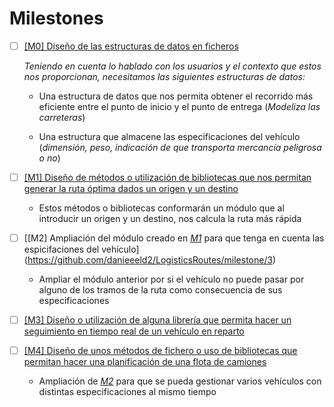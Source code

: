 # Milestones

- [ ] [[M0] Diseño de las estructuras de datos en ficheros](https://github.com/danieeeld2/LogisticsRoutes/milestone/1)
  
  _Teniendo en cuenta lo hablado con los usuarios y el contexto que estos nos proporcionan, necesitamos las siguientes estructuras de datos:_ 
  
  - Una estructura de datos que nos permita obtener el recorrido más eficiente entre el punto de inicio y el punto de entrega (_Modeliza las carreteras_)
  
  - Una estructura que almacene las especificaciones del vehículo (_dimensión, peso, indicación de que transporta mercancía peligrosa o no_)

- [ ] [[M1]  Diseño de métodos o utilización de bibliotecas que nos permitan generar la ruta óptima dados un origen y un destino](https://github.com/danieeeld2/LogisticsRoutes/milestone/2)
  
  - Estos métodos o bibliotecas conformarán un módulo que al introducir un origen y un destino, nos calcula la ruta más rápida

- [ ] [[M2] Ampliación del módulo creado en [_M1_](https://github.com/danieeeld2/LogisticsRoutes/milestone/2) para que tenga en cuenta las espicifaciones del vehículo](https://github.com/danieeeld2/LogisticsRoutes/milestone/3)
  
  - Ampliar el módulo anterior por si el vehículo no puede pasar por alguno de los tramos de la ruta como consecuencia de sus especificaciones

- [ ] [[M3] Diseño o utilización de alguna librería que permita hacer un seguimiento en tiempo real de un vehículo en reparto](https://github.com/danieeeld2/LogisticsRoutes/milestone/4)

- [ ] [[M4] Diseño de unos métodos de fichero o uso de bibliotecas que permitan hacer una planificación de una flota de camiones](https://github.com/danieeeld2/LogisticsRoutes/milestone/5)
  
  - Ampliación de [_M2_](https://github.com/danieeeld2/LogisticsRoutes/milestone/3) para que se pueda gestionar varios vehículos con distintas especificaciones al mismo tiempo
